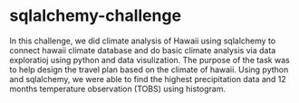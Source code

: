 # sqlalchemy-challenge
In this challenge, we did climate analysis of Hawaii using sqlalchemy to connect hawaii climate database and do basic climate analysis via data exploratioj using python and data visulization. The purpose of the task was to help design the travel plan based on the climate of hawaii. Using python and sqlalchemy, we were able to find the highest precipitation data and 12 months temperature observation (TOBS) using histogram.